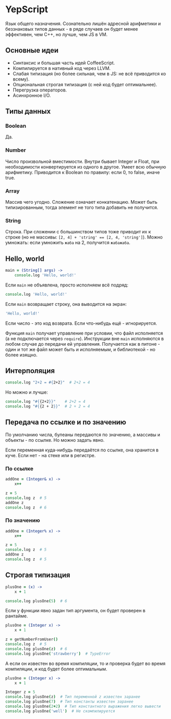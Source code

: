 # YepScript

Язык общего назначения. Сознательно лишён адресной арифметики и беззнаковых типов данных - в ряде случаев он будет менее эффективен, чем C++, но лучше, чем JS в VM.


## Основные идеи

* Синтаксис и большая часть идей CoffeeScript.
* Компилируется в нативный код через LLVM.
* Слабая типизация (но более сильная, чем в JS: не всё приводится ко всему).
* Опциональная строгая типизация (с ней код будет оптимальнее).
* Перегрузка операторов.
* Асинхронное I/O.


## Типы данных


### Boolean

Да.


### Number

Число произвольной вместимости. Внутри бывает Integer и Float, при необходимости конвертируется из одного в другое. Умеет всю обычную арифметику. Приводится к Boolean по правилу: если 0, то false, иначе true.


### Array

Массив чего угодно. Сложение означает конкатенацию. Может быть типизированным, тогда элемент не того типа добавить не получится.


### String

Строка. При сложении с большинством типов тоже приводит их к строке (но не массивы: `[2, 4] + 'string' == [2, 4, 'string']`). Можно умножать: если умножить `жаба` на 2, получится `жабажаба`.


## Hello, world

```coffeescript
main = (String[] args) ->
	console.log 'Hello, world!'
```

Если `main` не объявлена, просто исполняем всё подряд:

```coffeescript
console.log 'Hello, world!'
```

Если `main` возвращает строку, она выводится на экран:

```coffeescript
'Hello, world!'
```

Если число - это код возврата. Если что-нибудь ещё - игнорируется.

Функция `main` получает управление при условии, что файл исполняется (а не подключается через `require`). Инструкции вне `main` исполняются в любом случае до передачи ей управления. Получается как в питоне - один и тот же файл может быть и исполняемым, и библиотекой - но более изящно.


## Интерполяция

```coffeescript
console.log "2+2 = #{2+2}"  # 2+2 = 4
```

Но можно и лучше:

```coffeescript
console.log "#{{2+2}}"    # 2+2 = 4
console.log "#{{2 + 2}}"  # 2 + 2 = 4
```


## Передача по ссылке и по значению

По умолчанию числа, булеаны передаются по значению, а массивы и объекты - по ссылке. Но можно задать явно.

Если переменная куда-нибудь передаётся по ссылке, она хранится в куче. Если нет - на стеке или в регистре.

### По ссылке

```coffeescript
addOne = (Integer& x) ->
	x++

z = 5
console.log z  # 5
addOne z
console.log z  # 6
```

### По значению

```coffeescript
addOne = (Integer% x) ->
	x++

z = 5
console.log z  # 5
addOne z
console.log z  # 5
```


## Строгая типизация

```coffeescript
plusOne = (x) ->
	x + 1

console.log plusOne(5)  # 6
```

Если у функции явно задан тип аргумента, он будет проверен в рантайме.

```coffeescript
plusOne = (Integer x) ->
	x + 1

z = getNumberFromUser()
console.log z  # 5
console.log plusOne(z)  # 6
console.log plusOne('strawberry')  # TypeError
```

А если он известен во время компиляции, то и проверка будет во время компиляции, и код будет более оптимальным.

```coffeescript
plusOne = (Integer x) ->
	x + 1

Integer z = 5
console.log plusOne(z)  # Тип переменной z известен заранее
console.log plusOne(7)  # Тип константы известен заранее
console.log plusOne(2+2)  # Тип константного выражения легко вывести
console.log plusOne('well')  # Не скомпилируется
```
